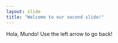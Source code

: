 ```yaml
---
layout: slide
title: "Welcome to our second slide!"
---
```

Hola, Mundo!
Use the left arrow to go back!

